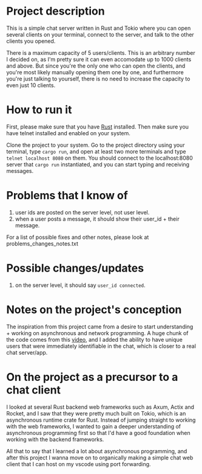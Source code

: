 # Project description

This is a simple chat server written in Rust and Tokio where you can open several clients on your terminal, connect to the server, and talk to the other clients
you opened. 

There is a maximum capacity of 5 users/clients. This is an arbitrary number I decided on, as I'm pretty sure it can even accomodate up to 1000 clients and above.
But since you're the only one who can open the clients, and you're most likely manually opening them one by one, and furthermore you're just talking to yourself, 
there is no need to increase the capacity to even just 10 clients. 

# How to run it

First, please make sure that you have [Rust](https://doc.rust-lang.org/book/ch01-01-installation.html) installed. Then make sure you have telnet installed
and enabled on your system. 

Clone the project to your system. Go to the project directory using your terminal, type `cargo run`, and open at least two more terminals and type
`telnet localhost 8080` on them. You should connect to the localhost:8080 server that `cargo run` instantiated, and you can start typing and receiving
messages.

# Problems that I know of

1. user ids are posted on the server level, not user level.
2. when a user posts a message, it should show their user_id + their message.

For a list of possible fixes and other notes, please look at problems_changes_notes.txt

# Possible changes/updates

1. on the server level, it should say `user_id connected`.

# Notes on the project's conception

The inspiration from this project came from a desire to start understanding + working on asynchronous and network programming. A huge chunk of the code comes from
this [video](https://www.youtube.com/watch?v=T2mWg91sx-o), and I added the ability to have unique users that were immediately identifiable in the chat, which is closer to a 
real chat server/app.

# On the project as a precursor to a chat client

I looked at several Rust backend web frameworks such as Axum, Actix and Rocket, and I saw that they were pretty much built on Tokio, which is an asynchronous runtime
crate for Rust. Instead of jumping straight to working with the web frameworks, I wanted to gain a deeper understanding of asynchronous programming first so that I'd have
a good foundation when working with the backend frameworks.

All that to say that I learned a lot about asynchronous programming, and after this project I wanna move on to organically making a simple chat web client that I can host
on my vscode using port forwarding.
